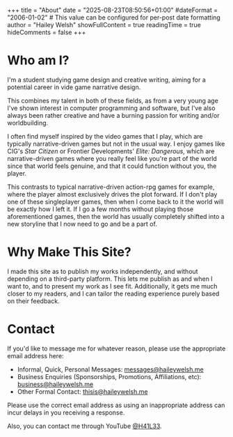 +++
title = "About"
date = "2025-08-23T08:50:56+01:00"
#dateFormat = "2006-01-02" # This value can be configured for per-post date formatting
author = "Hailey Welsh"
showFullContent = true
readingTime = true
hideComments = false
+++


# Who am I?
I'm a student studying game design and creative writing, aiming for a potential career in
vide game narrative design.

This combines my talent in both of these fields, as from a very young age I've shown interest
in computer programming and software, but I've also always been rather creative and have a
burning passion for writing and/or worldbuilding.

I often find myself inspired by the video games that I play, which are typically narrative-driven
games but not in the usual way. I enjoy games like CIG's *Star Citizen* or Frontier Developments' *Elite: Dangerous*, which are
narrative-driven games where you really feel like you're part of the world since that world feels
genuine, and that it could function without you, the player.

This contrasts to typical narrative-driven action-rpg games for example, where the player almost exclusively drives the plot forward. If I don't play one of these singleplayer games, then when I come back to it the world will be exactly how I left it. If I go a few months without playing those aforementioned games, then the world has usually completely shifted into a new storyline that I now need to go and be a part of.

# Why Make This Site?
I made this site as to publish my works independently, and without depending on a third-party platform. This lets me publish as and when I want to, and to present my work as I see fit. Additionally, it gets me much closer to my readers, and I can tailor the reading experience purely based on their feedback.

# Contact
If you'd like to message me for whatever reason, please use the appropriate email address here:

- Informal, Quick, Personal Messages: messages@haileywelsh.me
- Business Enquiries (Sponsorships, Promotions, Affiliations, etc): business@haileywelsh.me
- Other Formal Contact: thisis@haileywelsh.me

Please use the correct email address as using an inappropriate address can incur delays in you receiving a response.

Also, you can contact me through YouTube [@H41L33](https://www.youtube.com/@H41L333).